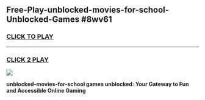 
## Free-Play-unblocked-movies-for-school-Unblocked-Games #8wv61
<h3>
<a href="https://news.freeplayer.one?title=unblocked-movies-for-school&ref=8M">CLICK TO PLAY</a></h3>
<hr>

<h3>
<a href="https://news.freeplayer.one?title=unblocked-movies-for-school&ref=8M">CLICK 2 PLAY</a>
  
</h3>

<a href="https://news.freeplayer.one?title=unblocked-movies-for-school&ref=8M"><img src="https://clearcache.store/games.png"></a>


**unblocked-movies-for-school games unblocked: Your Gateway to Fun and Accessible Online Gaming**
